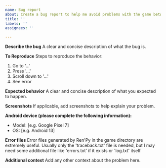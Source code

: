 ```yaml
---
name: Bug report
about: Create a bug report to help me avoid problems with the game between players
title: ''
labels: ''
assignees: ''

---
```


**Describe the bug**
A clear and concise description of what the bug is.

**To Reproduce**
Steps to reproduce the behavior:
1. Go to '...'
2. Press '...'
3. Scroll down to '...'
4. See error

**Expected behavior**
A clear and concise description of what you expected to happen.

**Screenshots**
If applicable, add screenshots to help explain your problem.

**Android device (please complete the following information):**
 - Model: [e.g. Google Pixel 7]
 - OS: [e.g. Android 13]

**Error files**
Error files generated by Ren'Py in the game directory are extremely useful. Usually only the 'traceback.txt' file is needed, but I may need some additional file like 'errors.txt' if it exists or 'log.txt' itself

**Additional context**
Add any other context about the problem here.
